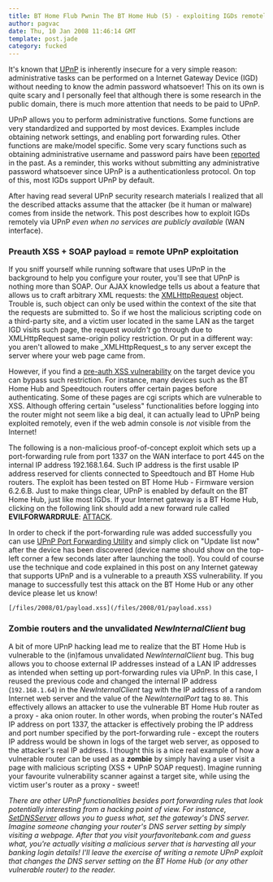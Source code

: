 ```yaml
---
title: BT Home Flub Pwnin The BT Home Hub (5) - exploiting IGDs remotely via UPnP
author: pagvac
date: Thu, 10 Jan 2008 11:46:14 GMT
template: post.jade
category: fucked
---
```


It's known that [UPnP](http://www.upnp.org/resources/whitepapers.asp) is inherently insecure for a very simple reason: administrative tasks can be performed on a Internet Gateway Device (IGD) without needing to know the admin password whatsoever! This on its own is quite scary and I personally feel that although there is some research in the public domain, there is much more attention that needs to be paid to UPnP.

UPnP allows you to perform administrative functions. Some functions are very standardized and supported by most devices. Examples include obtaining network settings, and enabling port forwarding rules. Other functions are make/model specific. Some very scary functions such as obtaining administrative username and password pairs have been [reported](http://www.securityfocus.com/bid/7267/discuss) in the past. As a reminder, this works without submitting any administrative password whatsoever since UPnP is a authenticationless protocol. On top of this, most IGDs support UPnP by default.

After having read several UPnP security research materials I realized that all the described attacks assume that the attacker (be it human or malware) comes from inside the network. This post describes how to exploit IGDs remotely via UPnP _even when no services are publicly available_ (WAN interface).

### Preauth XSS + SOAP payload = remote UPnP exploitation

If you sniff yourself while running software that uses UPnP in the background to help you configure your router, you'll see that UPnP is nothing more than SOAP. Our AJAX knowledge tells us about a feature that allows us to craft arbitrary XML requests: the [XMLHttpRequest](http://www.w3.org/TR/XMLHttpRequest/) object. Trouble is, such object can only be used within the context of the site that the requests are submitted to. So if we host the malicious scripting code on a third-party site, and a victim user located in the same LAN as the target IGD visits such page, the request _wouldn't_ go through due to XMLHttpRequest same-origin policy restriction. Or put in a different way: you aren't allowed to make _XMLHttpRequest_s to any server except the server where your web page came from.

However, if you find a [pre-auth XSS vulnerability](/blog/bt-home-flub-pwnin-the-bt-home-hub-4) on the target device you can bypass such restriction. For instance, many devices such as the BT Home Hub and Speedtouch routers offer certain pages before authenticating. Some of these pages are cgi scripts which are vulnerable to XSS. Although offering certain "useless" functionalities before logging into the router might not seem like a big deal, it can actually lead to UPnP being exploited remotely, even if the web admin console is _not_ visible from the Internet!

The following is a non-malicious proof-of-concept exploit which sets up a port-forwarding rule from port 1337 on the WAN interface to port 445 on the internal IP address 192.168.1.64. Such IP address is the first usable IP address reserved for clients connected to Speedtouch and BT Home Hub routers. The exploit has been tested on BT Home Hub - Firmware version 6.2.6.B. Just to make things clear, UPnP is enabled by default on the BT Home Hub, just like most IGDs. If your Internet gateway is a BT Home Hub, clicking on the following link should add a new forward rule called **EVILFORWARDRULE**: [ATTACK](http://192.168.1.254/cgi/b/ic/connect/?url=%22%3e%3cscript%20src=).

In order to check if the port-forwarding rule was added successfully you can use [UPnP Port Forwarding Utility](http://www.codeproject.com/KB/IP/PortForward.aspx) and simply click on "Update list now" after the device has been discovered (device name should show on the top-left corner a few seconds later after launching the tool). You could of course use the technique and code explained in this post on any Internet gateway that supports UPnP and is a vulnerable to a preauth XSS vulnerability. If you manage to successfully test this attack on the BT Home Hub or any other device please let us know!

    [/files/2008/01/payload.xss](/files/2008/01/payload.xss)

### Zombie routers and the unvalidated _NewInternalClient_ bug

A bit of more UPnP hacking lead me to realize that the BT Home Hub is vulnerable to the (in)famous unvalidated _NewInternalClient_ bug. This bug allows you to choose external IP addresses instead of a LAN IP addresses as intended when setting up port-forwarding rules via UPnP. In this case, I reused the previous code and  changed the internal IP address (`192.168.1.64`) in the _NewInternalClient_ tag with the IP address of a random Internet web server and the value of the _NewInternalPort_ tag to `80`. This effectively allows an attacker to use the vulnerable BT Home Hub router as a proxy - aka onion router. In other words, when probing the router's NATed IP address on port 1337, the attacker is effectively probing the IP address and port number specified by the port-forwarding rule - except the routers IP address would be shown in logs of the target web server, as opposed to the attacker's real IP address. I thought this is a nice real example of how a vulnerable router can be used as a **zombie** by simply having a user visit a page with malicious scripting (XSS + UPnP SOAP request). Imagine running your favourite vulnerability scanner against a target site, while using the victim user's router as a proxy - sweet!

_There are other UPnP functionalities besides port forwarding rules that look potentially interesting from a hacking point of view. For instance, [SetDNSServer](http://www-adele.imag.fr/users/Didier.Donsez/dev/osgi/upnpgendevice/api/fr/imag/adele/bundle/upnp/igd/model/LANHostConfigManagementModel.html#setDNSServer(java.lang.String)) allows you to guess what, set the gateway's DNS server. Imagine someone changing your router's DNS server setting by simply visiting a webpage. After that you visit yourfavoritebank.com and guess what, you're actually visiting a malicious server that is harvesting all your banking login details! I'll leave the exercise of writing a remote UPnP exploit that changes the DNS server setting on the BT Home Hub (or any other vulnerable router) to the reader._
